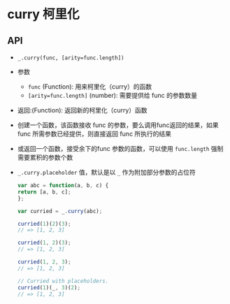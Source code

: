 # curry 柯里化

## API

+ `_.curry(func, [arity=func.length])`

+ 参数

  + `func` (Function): 用来柯里化（curry）的函数
  + `[arity=func.length]` (number): 需要提供给 func 的参数数量

+ 返回:(Function): 返回新的柯里化（curry）函数

+ 创建一个函数，该函数接收 func 的参数，要么调用func返回的结果，如果 func 所需参数已经提供，则直接返回 func 所执行的结果
+ 或返回一个函数，接受余下的func 参数的函数，可以使用 `func.length` 强制需要累积的参数个数
+ `_.curry.placeholder` 值，默认是以 `_` 作为附加部分参数的占位符

  ```js
  var abc = function(a, b, c) {
  return [a, b, c];
  };

  var curried = _.curry(abc);

  curried(1)(2)(3);
  // => [1, 2, 3]

  curried(1, 2)(3);
  // => [1, 2, 3]

  curried(1, 2, 3);
  // => [1, 2, 3]

  // Curried with placeholders.
  curried(1)(_, 3)(2);
  // => [1, 2, 3]
  ```
